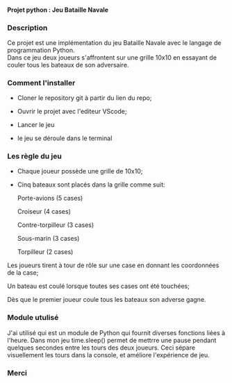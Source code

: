 #### Projet python : Jeu Bataille Navale

### Description

Ce projet est une implémentation du jeu Bataille Navale avec le langage de programmation Python.  
Dans ce jeu deux joueurs s'affrontent sur une grille 10x10 en essayant de couler tous les bateaux de son adversaire.

### Comment l'installer

- Cloner le repository git à partir du lien du repo;

- Ouvrir le projet avec l'editeur VScode;

- Lancer le jeu

- le jeu se déroule dans le terminal

### Les règle du jeu

- Chaque joueur possède une grille de 10x10;

- Cinq bateaux sont placés dans la grille comme suit:

  Porte-avions (5 cases)

  Croiseur (4 cases)

  Contre-torpilleur (3 cases)

  Sous-marin (3 cases)

  Torpilleur (2 cases)

Les joueurs tirent à tour de rôle sur une case en donnant les coordonnées de la case;

Un bateau est coulé lorsque toutes ses cases ont été touchées;

Dès que le premier joueur coule tous les bateaux son adverse gagne.

### Module utulisé

J'ai utilisé qui est un module de Python qui fournit diverses fonctions liées à l'heure.
Dans mon jeu time.sleep() permet de mettrre une pause pendant quelques secondes entre les tours des deux joueurs.
Ceci sépare visuellement les tours dans la console, et améliore l'expérience de jeu.

### Merci
